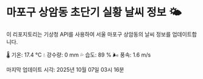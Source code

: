 
# 마포구 상암동 초단기 실황 날씨 정보 🌤️

이 리포지토리는 기상청 API를 사용하여 서울 마포구 상암동의 날씨 정보를 업데이트합니다. 

🌡️ 기온: 17.4 ℃
💧 강수량: 0 mm
💦 습도: 89 %
🌬️ 풍속: 1.6 m/s

마지막 업데이트 시각: 2025년 10월 07일 03시 16분    

